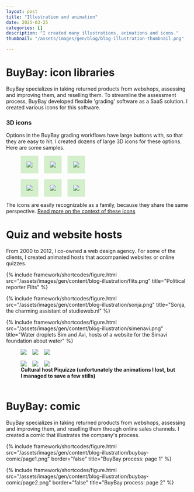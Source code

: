 ```yaml
---
layout: post
title: "Illustration and animation"
date: 2025-03-25
categories: []
description: "I created many illustrations, animations and icons."
thumbnail: "/assets/images/gen/blog/blog-illustration-thumbnail.png"

---
```


# BuyBay: icon libraries

BuyBay specializes in taking returned products from webshops, assessing and improving them, and reselling them. To streamline the assessment process, BuyBay developed flexible 'grading' software as a SaaS solution. I created various icons for this software.

### 3D icons
Options in the BuyBay grading workflows have large buttons with, so that they are easy to hit. I created dozens of large 3D icons for these options. Here are some samples.

<figure style="display: flex; flex-direction: column; gap: 1rem;">
  <div style="display: flex; gap: 1rem;">
    <span><img style="margin: 0; padding: 1rem; background-color: #D3EFCB;" src="{{ '/assets/images/gen/content/blog-illustration/grading-icons/azertyKeyboard.png' | relative_url }}" /></span>
    <span><img style="margin: 0; padding: 1rem; background-color: #D3EFCB;" src="{{ '/assets/images/gen/content/blog-illustration/grading-icons/deepClean_true.png' | relative_url }}" /></span>
    <span><img style="margin: 0; padding: 1rem; background-color: #D3EFCB;" src="{{ '/assets/images/gen/content/blog-illustration/grading-icons/exceptionReason_emptyPackage.png' | relative_url }}" /></span>
  </div>
  <div style="display: flex; gap: 1rem;">
    <span><img style="margin: 0; padding: 1rem; background-color: #D3EFCB;" src="{{ '/assets/images/gen/content/blog-illustration/grading-icons/packageState_original_opened_damaged_replace.png' | relative_url }}" /></span>
    <span><img style="margin: 0; padding: 1rem; background-color: #D3EFCB;" src="{{ '/assets/images/gen/content/blog-illustration/grading-icons/productStateExpert_not_functional.png' | relative_url }}" /></span>
    <span><img style="margin: 0; padding: 1rem; background-color: #D3EFCB;" src="{{ '/assets/images/gen/content/blog-illustration/grading-icons/ukPlug.png' | relative_url }}" /></span>
  </div>
</figure>

The icons are easily recognizable as a family, because they share the same perspective. [Read more on the context of these icons](/blog/2025-03-31-grading-visual-design/)




# Quiz and website hosts

From 2000 to 2012, I co-owned a web design agency. For some of the clients, I created animated hosts that accompanied websites or online quizzes.

{% include framework/shortcodes/figure.html src="/assets/images/gen/content/blog-illustration/flits.png" title="Political reporter Flits" %}

{% include framework/shortcodes/figure.html src="/assets/images/gen/content/blog-illustration/sonja.png" title="Sonja, the charming assistant of studieweb.nl" %}

{% include framework/shortcodes/figure.html src="/assets/images/gen/content/blog-illustration/simenavi.png" title="Water droplets Sim and Avi, hosts of a website for the Simavi foundation about water" %}

<figure style="display: flex; flex-direction: column; gap: 1rem;">
  <div style="display: flex; gap: 1rem;">
    <span><img style="margin: 0;" src="{{ '/assets/images/gen/content/blog-illustration/pikwisso/pikwisso.gif' | relative_url }}" /></span>
    <span><img style="margin: 0;" src="{{ '/assets/images/gen/content/blog-illustration/pikwisso/beeld/pikwisso.gif' | relative_url }}" /></span>
    <span><img style="margin: 0;" src="{{ '/assets/images/gen/content/blog-illustration/pikwisso/dans/pikwisso.gif' | relative_url }}" /></span>
  </div>
  <div style="display: flex; gap: 1rem;">
    <span><img style="margin: 0;" src="{{ '/assets/images/gen/content/blog-illustration/pikwisso/drama/pikwisso.gif' | relative_url }}" /></span>
    <span><img style="margin: 0;" src="{{ '/assets/images/gen/content/blog-illustration/pikwisso/literatuur/pikwisso.gif' | relative_url }}" /></span>
    <span><img style="margin: 0;" src="{{ '/assets/images/gen/content/blog-illustration/pikwisso/muziek/pikwisso.gif' | relative_url }}" /></span>
  </div>
  <figcaption>
    <h4 style="margin-top: -1rem;">Cultural host Piquizzo (unfortunately the animations I lost, but I managed to save a few stills)</h4>
  </figcaption>
</figure>

# BuyBay: comic

BuyBay specializes in taking returned products from webshops, assessing and improving them, and reselling them through online sales channels. I created a comic that illustrates the company's process.

{% include framework/shortcodes/figure.html src="/assets/images/gen/content/blog-illustration/buybay-comic/page1.png" border="false" title="BuyBay process: page 1" %}

{% include framework/shortcodes/figure.html src="/assets/images/gen/content/blog-illustration/buybay-comic/page2.png" border="false" title="BuyBay process: page 2" %}
